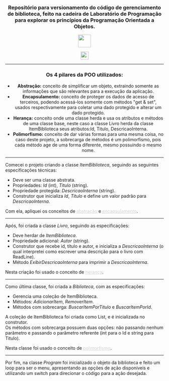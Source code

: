 <div align="center">

### Repositório para versionamento do código de gerenciamento de biblioteca, feito na cadeira de Laboratório de Programação para explorar os princípios da Programação Orientada a Objetos.
<img loading="lazy" height="40px" src="https://cdn-icons-png.flaticon.com/128/6132/6132221.png">

<a href="https://www.youtube.com/" target="_blank"><img loading="lazy" height="25px" src="https://img.shields.io/badge/YouTube-FF0000?style=for-the-badge&logo=youtube&logoColor=white" target="_blank"></a>


---
### <center>Os 4 pilares da POO utilizados:</center>

* <div id="abstracao"><strong>Abstração:</strong> conceito de simplificar um objeto, extraindo somente as informações que são relevantes para a execução da aplicação. </div>
* <div id="encapsulamento"><strong>Encapsulamento:</strong> conceito de proteger os dados de acesso de terceiros, podendo acessá-los somente com métodos "get & set", usados respectivamente para coletar uma dado protegido e alterar um dado protegido. </div>
* <div id="heranca"><strong>Herança:</strong> conceito onde uma classe herda e usa os atributos e métodos de uma classe base, neste caso a classe Livro herda da classe ItemBiblioteca seus atributos:Id, Titulo, DescricaoInterna. </div>
* <div id="polimorfismo"><strong>Polimorfismo:</strong> conceito de dar várias formas para uma mesma coisa, no caso deste projeto, a sobrecarga de métodos é um polimorfismo, pois cada método age de uma forma diferente, mesmo possuindo o mesmo nome. </div>
</div>

---
Comecei o projeto criando a classe _ItemBiblioteca_, seguindo as seguintes especificações técnicas:
* Deve ser uma classe abstrata.
* Propriedades: _Id_ (int), _Titulo_ (string).
* Propriedade protegida: _DescricaoInterna_ (string).
* Construtor que inicializa _Id_, _Titulo_ e define um valor padrão para _DescricaoInterna_. 

Com ela, apliquei os conceitos de <a href="#abstracao" style="color:lightgray;"><u>abstração</u></a> e <a href="#encapsulamento" style="color:lightgray;"><u>encapsulamento</u></a>.

---
Após, foi criada a classe _Livro_, seguindo as especificações:
* Deve herdar de _ItemBiblioteca_.
* Propriedade adicional: _Autor_ (string).
* Construtor que recebe id, título e autor, e inicializa a _DescricaoInterna_ (o qual interpretei como escrever uma descrição para o livro com ReadLine).
* Método _ExibirDescricaoInterna_ para imprimir a _DescricaoInterna_.

Nesta criação foi usado o conceito de <a href="#heranca" style="color:lightgray;"><u>herança</u></a>.

---
Como última classe, foi criada a _Biblioteca_, com as especificações:
* Gerencia uma coleção de ItemBiblioteca.
* Métodos: _AdicionarItem_, _RemoverItem_.
* Métodos com sobrecarga: _BuscarItemPorTitulo_ e _BuscarItemPorId_.

 A coleção de ItemBiblioteca foi criada como List, e é inicializada no construtor.
<br>
Os métodos com sobrecarga possuem duas opções: não passando nenhum parâmetro e passando o parâmetro referente (int para o Id e string para Titulo).

Nesta classe foi usado o conceito de <a href="#polimorfismo" style="color:lightgray;"><u>polimorfismo</u></a>.

---
Por fim, na classe _Program_ foi inicializado o objeto da biblioteca e feito um loop para ser o menu, apresentando as opções de ação disponíveis e utilizando um switch para direcionar o código para a ação desejada. 
